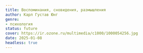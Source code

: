```yaml
---
title: Воспоминания, сновидения, размышления
author: Карл Густав Юнг
genre:
- психология
status: future
cover: https://ir.ozone.ru/multimedia/c1000/1000054256.jpg
date: 2025-01-08
headless: true
---
```


